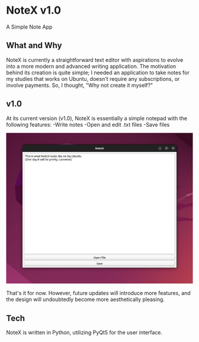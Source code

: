 # NoteX v1.0

A Simple Note App

## What and Why

NoteX is currently a straightforward text editor with aspirations to evolve into a more modern and advanced writing application. The motivation behind its creation is quite simple; I needed an application to take notes for my studies that works on Ubuntu, doesn't require any subscriptions, or involve payments. So, I thought, "Why not create it myself?"

## v1.0

At its current version (v1.0), NoteX is essentially a simple notepad with the following features:
-Write notes
-Open and edit .txt files
-Save files


![plot](https://github.com/dominikstas/noteX/blob/main/ss/1.png)

That's it for now. However, future updates will introduce more features, and the design will undoubtedly become more aesthetically pleasing.


## Tech

NoteX is written in Python, utilizing PyQt5 for the user interface.